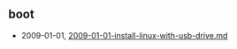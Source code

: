 ## boot
* 2009-01-01, [2009-01-01-install-linux-with-usb-drive.md](../posts\2009-01-01-install-linux-with-usb-drive.md)